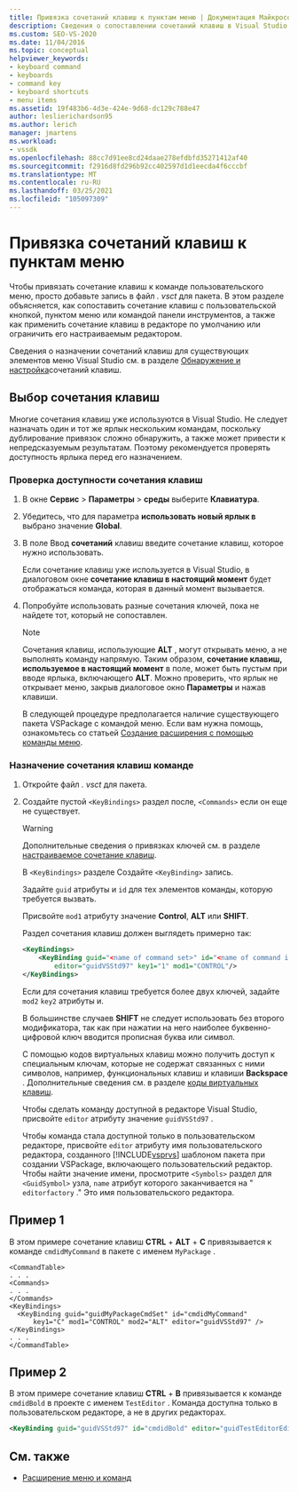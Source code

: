 ```yaml
---
title: Привязка сочетаний клавиш к пунктам меню | Документация Майкрософт
description: Сведения о сопоставлении сочетаний клавиш в Visual Studio с пользовательской кнопкой, пунктом меню или командой панели инструментов для редактора по умолчанию или пользовательского редактора.
ms.custom: SEO-VS-2020
ms.date: 11/04/2016
ms.topic: conceptual
helpviewer_keywords:
- keyboard command
- keyboards
- command key
- keyboard shortcuts
- menu items
ms.assetid: 19f483b6-4d3e-424e-9d68-dc129c788e47
author: leslierichardson95
ms.author: lerich
manager: jmartens
ms.workload:
- vssdk
ms.openlocfilehash: 88cc7d91ee8cd24daae278efdbfd35271412af40
ms.sourcegitcommit: f2916d8fd296b92cc402597d1d1eecda4f6cccbf
ms.translationtype: MT
ms.contentlocale: ru-RU
ms.lasthandoff: 03/25/2021
ms.locfileid: "105097309"
---
```

# <a name="bind-keyboard-shortcuts-to-menu-items"></a>Привязка сочетаний клавиш к пунктам меню
Чтобы привязать сочетание клавиш к команде пользовательского меню, просто добавьте запись в файл *. vsct* для пакета. В этом разделе объясняется, как сопоставить сочетание клавиш с пользовательской кнопкой, пунктом меню или командой панели инструментов, а также как применить сочетание клавиш в редакторе по умолчанию или ограничить его настраиваемым редактором.

 Сведения о назначении сочетаний клавиш для существующих элементов меню Visual Studio см. в разделе [Обнаружение и настройка](../ide/identifying-and-customizing-keyboard-shortcuts-in-visual-studio.md)сочетаний клавиш.

## <a name="choose-a-key-combination"></a>Выбор сочетания клавиш
 Многие сочетания клавиш уже используются в Visual Studio. Не следует назначать один и тот же ярлык нескольким командам, поскольку дублирование привязок сложно обнаружить, а также может привести к непредсказуемым результатам. Поэтому рекомендуется проверять доступность ярлыка перед его назначением.

### <a name="to-verify-the-availability-of-a-keyboard-shortcut"></a>Проверка доступности сочетания клавиш

1. В окне **Сервис**  >  **Параметры**  >  **среды** выберите **Клавиатура**.

2. Убедитесь, что для параметра **использовать новый ярлык в** выбрано значение **Global**.

3. В поле Ввод **сочетаний** клавиш введите сочетание клавиш, которое нужно использовать.

    Если сочетание клавиш уже используется в Visual Studio, в диалоговом окне **сочетание клавиш в настоящий момент** будет отображаться команда, которая в данный момент вызывается.

4. Попробуйте использовать разные сочетания ключей, пока не найдете тот, который не сопоставлен.

   > [!NOTE]
   > Сочетания клавиш, использующие **ALT** , могут открывать меню, а не выполнять команду напрямую. Таким образом, **сочетание клавиш, используемое в настоящий момент** в поле, может быть пустым при вводе ярлыка, включающего **ALT**. Можно проверить, что ярлык не открывает меню, закрыв диалоговое окно **Параметры** и нажав клавиши.

   В следующей процедуре предполагается наличие существующего пакета VSPackage с командой меню. Если вам нужна помощь, ознакомьтесь со статьей [Создание расширения с помощью команды меню](../extensibility/creating-an-extension-with-a-menu-command.md).

### <a name="to-assign-a-keyboard-shortcut-to-a-command"></a>Назначение сочетания клавиш команде

1. Откройте файл *. vsct* для пакета.

2. Создайте пустой `<KeyBindings>` раздел после, `<Commands>` если он еще не существует.

   > [!WARNING]
   > Дополнительные сведения о привязках ключей см. в разделе [настраиваемое сочетание клавиш](../extensibility/keybinding-element.md).

    В `<KeyBindings>` разделе Создайте `<KeyBinding>` запись.

    Задайте `guid`  атрибуты и  `id` для тех элементов команды, которую требуется вызвать.

    Присвойте `mod1` атрибуту значение **Control**, **ALT** или **SHIFT**.

    Раздел сочетания клавиш должен выглядеть примерно так:

   ```xml
   <KeyBindings>
       <KeyBinding guid="<name of command set>" id="<name of command id>"
           editor="guidVSStd97" key1="1" mod1="CONTROL"/>
   </KeyBindings>

   ```

   Если для сочетания клавиш требуется более двух ключей, задайте `mod2` `key2` атрибуты и.

   В большинстве случаев **SHIFT** не следует использовать без второго модификатора, так как при нажатии на него наиболее буквенно-цифровой ключ вводится прописная буква или символ.

   С помощью кодов виртуальных клавиш можно получить доступ к специальным ключам, которые не содержат связанных с ними символов, например, функциональных клавиш и клавиши **Backspace** . Дополнительные сведения см. в разделе [коды виртуальных клавиш](/windows/desktop/inputdev/virtual-key-codes).

   Чтобы сделать команду доступной в редакторе Visual Studio, присвойте `editor` атрибуту значение `guidVSStd97` .

   Чтобы команда стала доступной только в пользовательском редакторе, присвойте `editor` атрибуту имя пользовательского редактора, созданного [!INCLUDE[vsprvs](../code-quality/includes/vsprvs_md.md)] шаблоном пакета при создании VSPackage, включающего пользовательский редактор. Чтобы найти значение имени, просмотрите `<Symbols>` раздел для `<GuidSymbol>` узла, `name` атрибут которого заканчивается на " `editorfactory` ." Это имя пользовательского редактора.

## <a name="example-1"></a>Пример 1
 В этом примере сочетание клавиш **CTRL** + **ALT** + **C** привязывается к команде `cmdidMyCommand` в пакете с именем `MyPackage` .

```
<CommandTable>
. . .
<Commands>
. . .
</Commands>
<KeyBindings>
  <KeyBinding guid="guidMyPackageCmdSet" id="cmdidMyCommand"
      key1="C" mod1="CONTROL" mod2="ALT" editor="guidVSStd97" />
</KeyBindings>
. . .
</CommandTable>
```

## <a name="example-2"></a>Пример 2
 В этом примере сочетание клавиш **CTRL** + **B** привязывается к команде `cmdidBold` в проекте с именем `TestEditor` . Команда доступна только в пользовательском редакторе, а не в других редакторах.

```xml
<KeyBinding guid="guidVSStd97" id="cmdidBold" editor="guidTestEditorEditorFactory" key1="B" mod1="Control" />
```

## <a name="see-also"></a>См. также
- [Расширение меню и команд](../extensibility/extending-menus-and-commands.md)
